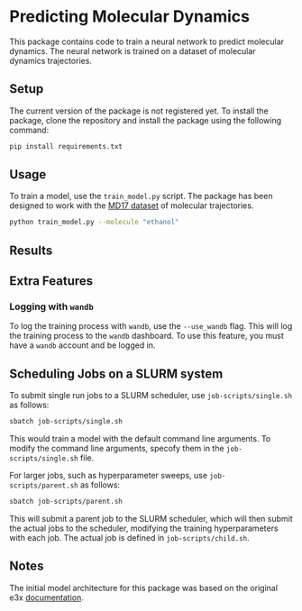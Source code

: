 # Predicting Molecular Dynamics

This package contains code to train a neural network to predict molecular dynamics. The neural network is trained on a dataset of molecular dynamics trajectories.

## Setup
The current version of the package is not registered yet. To install the package, clone the repository and install the package using the following command:
```bash
pip install requirements.txt
```

## Usage
To train a model, use the `train_model.py` script. The package has been designed to work with the [MD17 dataset](http://www.sgdml.org/#datasets) of molecular trajectories.
```bash
python train_model.py --molecule "ethanol"
```

## Results



## Extra Features

### Logging with `wandb`
To log the training process with `wandb`, use the `--use_wandb` flag. This will log the training process to the `wandb` dashboard. To use this feature, you must have a `wandb` account and be logged in.

## Scheduling Jobs on a SLURM system
To submit single run jobs to a SLURM scheduler, use `job-scripts/single.sh` as follows:
```bash
sbatch job-scripts/single.sh
```
This would train a model with the default command line arguments. To modify the command line arguments, specofy them in the `job-scripts/single.sh` file.

For larger jobs, such as hyperparameter sweeps, use `job-scripts/parent.sh` as follows:
```bash
sbatch job-scripts/parent.sh
```
This will submit a parent job to the SLURM scheduler, which will then submit the actual jobs to the scheduler, modifying the training hyperparameters with each job. The actual job is defined in `job-scripts/child.sh`.

## Notes
The initial model architecture for this package was based on the original e3x [documentation](https://e3x.readthedocs.io/stable/examples/md17_ethanol.html).
